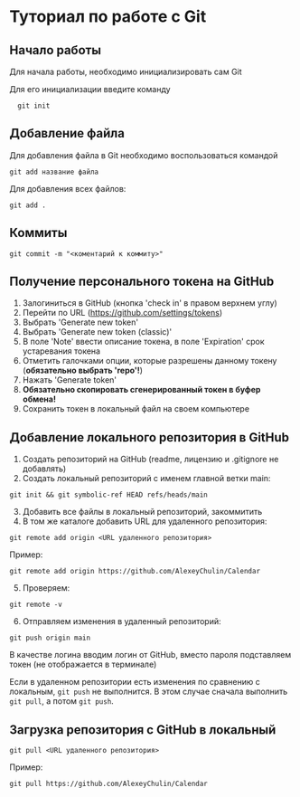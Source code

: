 # Туториал по работе с Git

## Начало работы

Для начала работы, необходимо инициализировать сам Git

Для его инициализации введите команду 

```
  git init
```

## Добавление файла

Для добавления файла в Git необходимо воспользоваться командой 

```
git add название файла
```

Для добавления всех файлов:

```
git add .
```

## Коммиты

```
git commit -m "<коментарий к коммиту>"
```

## Получение персонального токена на GitHub

1. Залогиниться в GitHub (кнопка 'check in' в правом верхнем углу)
2. Перейти по URL (https://github.com/settings/tokens)
3. Выбрать 'Generate new token'
4. Выбрать 'Generate new token (classic)'
5. В поле 'Note' ввести описание токена, в поле 'Expiration' срок устаревания токена
6. Отметить галочками опции, которые разрешены данному токену (**обязательно выбрать 'repo'!**)
7. Нажать 'Generate token'
8. **Обязательно скопировать сгенерированный токен в буфер обмена!**
9. Сохранить токен в локальный файл на своем компьютере

## Добавление локального репозитория в GitHub

1. Создать репозиторий на GitHub (readme, лицензию и .gitignore не добавлять)
2. Создать локальный репозиторий с именем главной ветки main:

```
git init && git symbolic-ref HEAD refs/heads/main
```

3. Добавить все файлы в локальный репозиторий, закоммитить
4. В том же каталоге добавить URL для удаленного репозитория:

```
git remote add origin <URL удаленного репозитория>
```
Пример:
```
git remote add origin https://github.com/AlexeyChulin/Calendar
```

5. Проверяем:

```
git remote -v
```

6. Отправляем изменения в удаленный репозиторий:

```
git push origin main
```

В качестве логина вводим логин от GitHub, вместо пароля подставляем токен (не отображается в терминале)

Если в удаленном репозитории есть изменения по сравнению с локальным, ```git push``` не выполнится. В этом случае сначала выполнить ```git pull```, а потом ```git push```.

## Загрузка репозитория с GitHub в локальный

```
git pull <URL удаленного репозитория>
```
Пример:
```
git pull https://github.com/AlexeyChulin/Calendar
```
